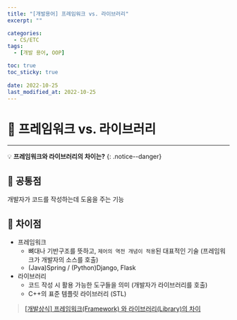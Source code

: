 ```yaml
---
title: "[개발용어] 프레임워크 vs. 라이브러리"
excerpt: "" 

categories:
  - CS/ETC
tags:
  - [개발 용어, OOP]

toc: true
toc_sticky: true
 
date: 2022-10-25
last_modified_at: 2022-10-25
---
```


# 🚀 프레임워크 vs. 라이브러리
---
💡 **프레임워크와 라이브러리의 차이는?** 
{: .notice--danger}

## 📝 공통점
개발자가 코드를 작성하는데 도움을 주는 기능
    
## 📝 차이점
- 프레임워크
  - 뼈대나 기반구조를 뜻하고, `제어의 역전 개념이 적용`된 대표적인 기술 (프레임워크가 개발자의 소스를 호출)
  - (Java)Spring / (Python)Django, Flask
- 라이브러리
  - 코드 작성 시 활용 가능한 도구들을 의미 (개발자가 라이브러리를 호출)
  - C++의 표준 템플릿 라이브러리 (STL)

> [[개발상식] 프레임워크(Framework) 와 라이브러리(Library)의 차이](https://cocoon1787.tistory.com/745)